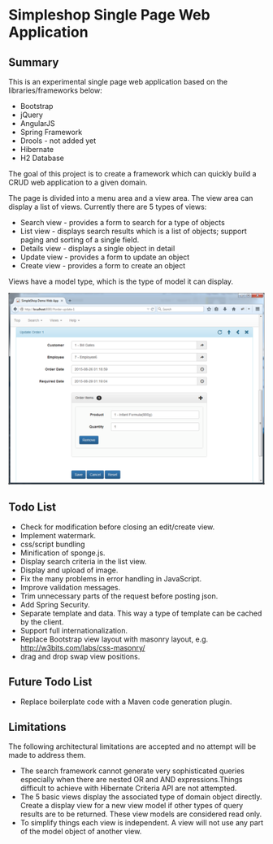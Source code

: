 Simpleshop Single Page Web Application
=======

Summary
-----------
This is an experimental single page web application based on the libraries/frameworks below:

* Bootstrap
* jQuery
* AngularJS
* Spring Framework
* Drools - not added yet
* Hibernate
* H2 Database

The goal of this project is to create a framework which can quickly build a CRUD web application to a given domain. 

The page is divided into a menu area and a view area. The view area can display a list of views. Currently there are 5 types of views:
* Search view - provides a form to search for a type of objects
* List view - displays search results which is a list of objects; support paging and sorting of a single field.
* Details view - displays a single object in detail
* Update view - provides a form to update an object
* Create view - provides a form to create an object

Views have a model type, which is the type of model it can display.

<img src="img/screenshot1.png">

Todo List
-----------
 * Check for modification before closing an edit/create view.
 * Implement watermark.
 * css/script bundling
 * Minification of sponge.js.
 * Display search criteria in the list view.
 * Display and upload of image.
 * Fix the many problems in error handling in JavaScript.
 * Improve validation messages.
 * Trim unnecessary parts of the request before posting json.
 * Add Spring Security.
 * Separate template and data. This way a type of template can be cached by the client.
 * Support full internationalization.
 * Replace Bootstrap view layout with masonry layout, e.g. http://w3bits.com/labs/css-masonry/
 * drag and drop swap view positions.

Future Todo List 
-----------
 * Replace boilerplate code with a Maven code generation plugin.

Limitations
-----------
The following architectural limitations are accepted and no attempt will be made to address them.

* The search framework cannot generate very sophisticated queries especially when there are nested OR and AND expressions.Things difficult to achieve with Hibernate Criteria API are not attempted.
* The 5 basic views display the associated type of domain object directly. Create a display view for a new view model if other types of query results are to be returned. These view models are considered read only. 
* To simplify things each view is independent. A view will not use any part of the model object of another view. 







